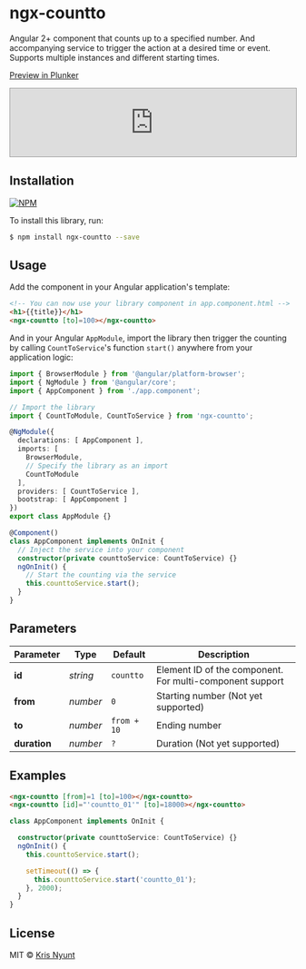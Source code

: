 # ngx-countto

Angular 2+ component that counts up to a specified number. And accompanying service to trigger the action at a desired time or event. Supports multiple instances and different starting times.

[Preview in Plunker](https://plnkr.co/4ixQIdmUN0xsozODyDmw)

<iframe style="border: 1px solid #999;width: 100%; height: 120px"
        src="https://embed.plnkr.co/4ixQIdmUN0xsozODyDmw?t=readme&show=preview" frameborder="0">
  Loading plunk...
</iframe>

## Installation

[![NPM](https://nodei.co/npm/ngx-countto.png?downloads=true&stars=true)](https://nodei.co/npm/ngx-countto/)

To install this library, run:

```bash
$ npm install ngx-countto --save
```

## Usage

Add the component in your Angular application's template:

```html
<!-- You can now use your library component in app.component.html -->
<h1>{{title}}</h1>
<ngx-countto [to]=100></ngx-countto>
```

And in your Angular `AppModule`, import the library then trigger the counting by calling `CountToService`'s function `start()` anywhere from your application logic:

```typescript
import { BrowserModule } from '@angular/platform-browser';
import { NgModule } from '@angular/core';
import { AppComponent } from './app.component';

// Import the library
import { CountToModule, CountToService } from 'ngx-countto';

@NgModule({
  declarations: [ AppComponent ],
  imports: [
    BrowserModule,
    // Specify the library as an import
    CountToModule
  ],
  providers: [ CountToService ],
  bootstrap: [ AppComponent ]
})
export class AppModule {}

@Component()
class AppComponent implements OnInit {
  // Inject the service into your component
  constructor(private counttoService: CountToService) {}
  ngOnInit() {
    // Start the counting via the service
    this.counttoService.start();
  }
}
```


## Parameters

Parameter | Type | Default | Description 
--- | --- | --- | ---
**id** | *string* | `countto` | Element ID of the component. For multi-component support
**from** | *number* | `0` | Starting number (Not yet supported)
**to** | *number* | `from + 10` | Ending number 
**duration** | *number* | `?` | Duration (Not yet supported)


## Examples

```html
<ngx-countto [from]=1 [to]=100></ngx-countto>
<ngx-countto [id]="'countto_01'" [to]=18000></ngx-countto>
```

```typescript
class AppComponent implements OnInit {

  constructor(private counttoService: CountToService) {}
  ngOnInit() {
    this.counttoService.start();

    setTimeout(() => {
      this.counttoService.start('countto_01');
    }, 2000);
  }
}
```


## License

MIT © [Kris Nyunt](mailto:kris.nyunt@gmail.com)
